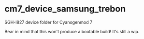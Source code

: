 cm7_device_samsung_trebon
=========================

SGH-I827 device folder for Cyanogenmod 7

Bear in mind that this won't produce a bootable build! It's still a wip.

